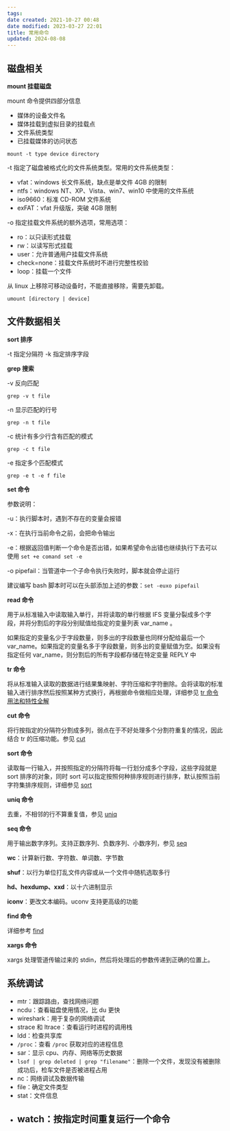 ```yaml
---
tags: 
date created: 2021-10-27 00:48
date modified: 2023-03-27 22:01
title: 常用命令
updated: 2024-08-08
---
```


## 磁盘相关

**mount 挂载磁盘**

mount 命令提供四部分信息
- 媒体的设备文件名
- 媒体挂载到虚拟目录的挂载点
- 文件系统类型
- 已挂载媒体的访问状态

```shell
mount -t type device directory
```
-t 指定了磁盘被格式化的文件系统类型。常用的文件系统类型：
- vfat：windows 长文件系统，缺点是单文件 4GB 的限制
- ntfs：windows NT、XP、Vista、win7、win10 中使用的文件系统
- iso9660：标准 CD-ROM 文件系统
- exFAT：vfat 升级版，突破 4GB 限制

-o 指定挂载文件系统的额外选项，常用选项：
- ro：以只读形式挂载
- rw：以读写形式挂载
- user：允许普通用户挂载文件系统
- check=none：挂载文件系统时不进行完整性校验
- loop：挂载一个文件

从 linux 上移除可移动设备时，不能直接移除，需要先卸载。
```shell
umount [directory | device]
```

## 文件数据相关

**sort 排序**

-t 指定分隔符
-k 指定排序字段

**grep 搜索**

-v 反向匹配
```shell
grep -v t file
```
-n 显示匹配的行号
```shell
grep -n t file
```
-c 统计有多少行含有匹配的模式
```shell
grep -c t file
```
-e 指定多个匹配模式
```shell
grep -e t -e f file
```

**set 命令**

参数说明：

-u：执行脚本时，遇到不存在的变量会报错

-x：在执行当前命令之前，会把命令输出

-e：根据返回值判断一个命令是否出错，如果希望命令出错也继续执行下去可以使用 `set +e comand set -e`

-o pipefail：当管道中一个子命令执行失败时，脚本就会停止运行

建议编写 bash 脚本时可以在头部添加上述的参数：`set -euxo pipefail`

**read 命令**

用于从标准输入中读取输入单行，并将读取的单行根据 IFS 变量分裂成多个字段，并将分割后的字段分别赋值给指定的变量列表 var_name 。

如果指定的变量名少于字段数量，则多出的字段数量也同样分配给最后一个 var_name。如果指定的变量名多于字段数量，则多出的变量赋值为空。如果没有指定任何 var_name，则分割后的所有字段都存储在特定变量 REPLY 中


**tr 命令**

将从标准输入读取的数据进行结果集映射、字符压缩和字符删除。会将读取的标准输入进行排序然后按照某种方式换行，再根据命令做相应处理，详细参见 [tr 命令用法和特性全解](https://www.junmajinlong.com/shell/tr/)

**cut 命令**

将行按指定的分隔符分割成多列，弱点在于不好处理多个分割符重复的情况，因此结合 tr 的压缩功能。参见 [cut](https://www.junmajinlong.com/shell/cut/)

**sort 命令**

读取每一行输入，并按照指定的分隔符将每一行划分成多个字段，这些字段就是 sort 排序的对象，同时 sort 可以指定按照何种排序规则进行排序，默认按照当前字符集排序规则，详细参见 [sort](http://www.cnblogs.com/f-ck-need-u/p/7442886.html)

**uniq 命令**

去重，不相邻的行不算重复值，参见 [uniq](https://www.junmajinlong.com/shell/uniq/)

**seq 命令**

用于输出数字序列。支持正数序列、负数序列、小数序列，参见 [seq](https://www.junmajinlong.com/shell/seq/)

**wc**：计算新行数、字符数、单词数、字节数

**shuf**：以行为单位打乱文件内容或从一个文件中随机选取多行

**hd、hexdump、xxd**：以十六进制显示

**iconv**：更改文本编码。uconv 支持更高级的功能

**find 命令**

详细参考 [find](https://www.junmajinlong.com/shell/find_usage)

**xargs 命令**

xargs 处理管道传输过来的 stdin，然后将处理后的参数传递到正确的位置上。

## 系统调试

- mtr：跟踪路由，查找网络问题
- ncdu：查看磁盘使用情况，比 du 更快
- wireshark：用于复杂的网络调试
- strace 和 ltrace：查看运行时进程的调用栈
- ldd：检查共享库
- `/proc`：查看 `/proc` 获取对应的进程信息
- sar：显示 cpu、内存、网络等历史数据
- `lsof | grep deleted | grep "filename"`：删除一个文件，发现没有被删除成功后，检车文件是否被进程占用
- nc：网络调试及数据传输
- file：确定文件类型
- stat：文件信息
- watch：按指定时间重复运行一个命令
	- 